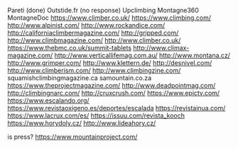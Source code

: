 Pareti (done)
Outstide.fr (no response)
Upclimbing
Montagne360
MontagneDoc
https://www.climber.co.uk/
https://www.climbing.com/
http://www.alpinist.com/
http://www.rockandice.com/
http://californiaclimbermagazine.com/
http://gripped.com/
http://www.climbmagazine.com/
http://www.climber.co.uk/
https://www.thebmc.co.uk/summit-tablets
http://www.climax-magazine.com/
http://www.verticallifemag.com.au/
http://www.montana.cz/
http://www.grimper.com/
http://www.klettern.de/
http://desnivel.com/
http://www.climberism.com/
http://www.climbingzine.com/
squamishclimbingmagazine.ca
samountain.co.za
https://www.theprojectmagazine.com/
http://www.deadpointmag.com/
http://climbingnarc.com/
http://cruxcrush.com/
https://www.epictv.com/
https://www.escalando.org/
https://www.revistaoxigeno.es/deportes/escalada
https://revistainua.com/
https://www.lacrux.com/es/
https://issuu.com/revista_kooch
https://www.horydoly.cz/
http://www.lideahory.cz/

is press?
https://www.mountainproject.com/